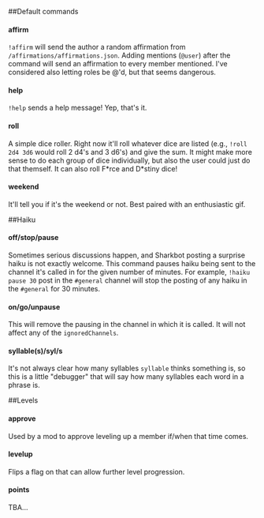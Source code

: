 ##Default commands
#### affirm
`!affirm` will send the author a random affirmation from `/affirmations/affirmations.json`. Adding mentions (`@user`) after the command will send an affirmation to every member mentioned. I've considered also letting roles be @'d, but that seems dangerous.

#### help
`!help` sends a help message! Yep, that's it.

#### roll
A simple dice roller. Right now it'll roll whatever dice are listed (e.g., `!roll 2d4 3d6` would roll 2 d4's and 3 d6's) and give the sum. It might make more sense to do each group of dice individually, but also the user could just do that themself. It can also roll F\*rce and D\*stiny dice!

#### weekend
It'll tell you if it's the weekend or not. Best paired with an enthusiastic gif.



##Haiku
#### off/stop/pause
Sometimes serious discussions happen, and Sharkbot posting a surprise haiku is not exactly welcome. This command pauses haiku being sent to the channel it's called in for the given number of minutes. For example, `!haiku pause 30` post in the `#general` channel will stop the posting of any haiku in the `#general` for 30 minutes.

#### on/go/unpause
This will remove the pausing in the channel in which it is called. It will not affect any of the `ignoredChannels`.

#### syllable(s)/syl/s
It's not always clear how many syllables `syllable` thinks something is, so this is a little "debugger" that will say how many syllables each word in a phrase is.


##Levels
#### approve
Used by a mod to approve leveling up a member if/when that time comes.

#### levelup
Flips a flag on that can allow further level progression.

#### points
TBA...
